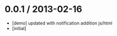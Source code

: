 
0.0.1 / 2013-02-16 
==================

  * [demo] updated with notification addition js/html
  * [initial]
